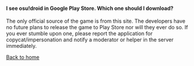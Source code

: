 #### I see osu!droid in Google Play Store. Which one should I download?

The only official source of the game is from this site. The developers have no future plans to release the game to Play Store nor will they ever do so. If you ever stumble upon one, please report the application for copycat/impersonation and notify a moderator or helper in the server immediately.

[Back to home](../index)